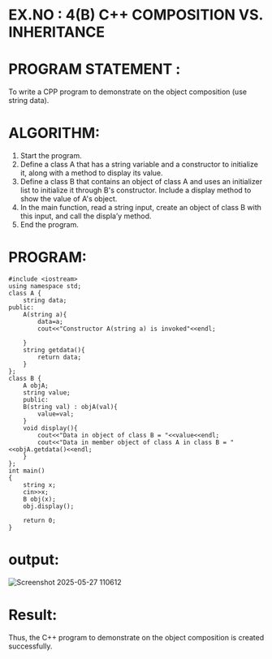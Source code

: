 
# EX.NO : 4(B)  C++ COMPOSITION VS. INHERITANCE 

# PROGRAM STATEMENT :  
To write a CPP program to demonstrate on the object composition (use string data).  

# ALGORITHM:    
1. Start the program.  
2. Define a class A that has a string variable and a constructor to initialize it, along with a method to display its value.  
3. Define a class B that contains an object of class A and uses an initializer list to initialize it through B's constructor. Include a display method to show the value of A's object.  
4. In the main function, read a string input, create an object of class B with this input, and call the displa’y method.  
5. End the program.

# PROGRAM: 
```
#include <iostream>
using namespace std;
class A {
    string data;
public:
    A(string a){
        data=a;
        cout<<"Constructor A(string a) is invoked"<<endl;
        
    }
    string getdata(){
        return data;
    }
};
class B {
    A objA;
    string value;
    public:
    B(string val) : objA(val){
        value=val;
    }
    void display(){
        cout<<"Data in object of class B = "<<value<<endl;
        cout<<"Data in member object of class A in class B = "<<objA.getdata()<<endl;
    }
};
int main()
{
    string x;
    cin>>x;
    B obj(x);
    obj.display();
	
	return 0;
}
```
# output:

![Screenshot 2025-05-27 110612](https://github.com/user-attachments/assets/d60a7a9e-6b9a-49c6-b432-bb8021d48f95)

# Result: 
Thus, the C++ program to demonstrate on the object composition is created successfully. 
